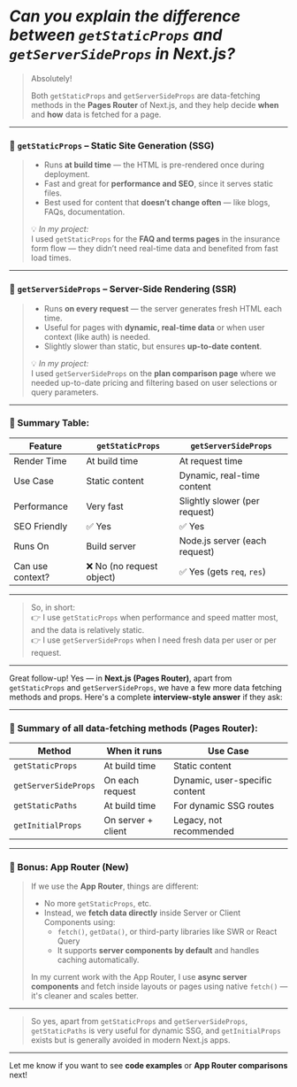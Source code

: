  # *Can you explain the difference between `getStaticProps` and `getServerSideProps` in Next.js?*

> Absolutely!
>
> Both `getStaticProps` and `getServerSideProps` are data-fetching methods in the **Pages Router** of Next.js, and they help decide **when** and **how** data is fetched for a page.

---

### 🧊 `getStaticProps` – **Static Site Generation (SSG)**

> - Runs **at build time** — the HTML is pre-rendered once during deployment.
> - Fast and great for **performance and SEO**, since it serves static files.
> - Best used for content that **doesn’t change often** — like blogs, FAQs, documentation.
>
> 💡 *In my project:*  
> I used `getStaticProps` for the **FAQ and terms pages** in the insurance form flow — they didn’t need real-time data and benefited from fast load times.

---

### 🔄 `getServerSideProps` – **Server-Side Rendering (SSR)**

> - Runs **on every request** — the server generates fresh HTML each time.
> - Useful for pages with **dynamic, real-time data** or when user context (like auth) is needed.
> - Slightly slower than static, but ensures **up-to-date content**.
>
> 💡 *In my project:*  
> I used `getServerSideProps` on the **plan comparison page** where we needed up-to-date pricing and filtering based on user selections or query parameters.

---

### 🧠 Summary Table:

| Feature             | `getStaticProps`             | `getServerSideProps`         |
|---------------------|------------------------------|------------------------------|
| Render Time         | At build time                | At request time              |
| Use Case            | Static content               | Dynamic, real-time content   |
| Performance         | Very fast                    | Slightly slower (per request)|
| SEO Friendly        | ✅ Yes                       | ✅ Yes                        |
| Runs On             | Build server                 | Node.js server (each request)|
| Can use context?    | ❌ No (no request object)     | ✅ Yes (gets `req`, `res`)    |

---

> So, in short:  
> 👉 I use `getStaticProps` when performance and speed matter most, and the data is relatively static.  
> 👉 I use `getServerSideProps` when I need fresh data per user or per request.

---

Great follow-up! Yes — in **Next.js (Pages Router)**, apart from `getStaticProps` and `getServerSideProps`, we have a few more data fetching methods and props. Here's a complete **interview-style answer** if they ask:

---

### 🧵 Summary of all data-fetching methods (Pages Router):

| Method              | When it runs       | Use Case                          |
|---------------------|--------------------|-----------------------------------|
| `getStaticProps`    | At build time      | Static content                    |
| `getServerSideProps`| On each request    | Dynamic, user-specific content    |
| `getStaticPaths`    | At build time      | For dynamic SSG routes            |
| `getInitialProps`   | On server + client | Legacy, not recommended           |

---

### 🚀 Bonus: App Router (New)

> If we use the **App Router**, things are different:
> - No more `getStaticProps`, etc.
> - Instead, we **fetch data directly** inside Server or Client Components using:
>   - `fetch()`, `getData()`, or third-party libraries like SWR or React Query
>   - It supports **server components by default** and handles caching automatically.
>
> In my current work with the App Router, I use **async server components** and fetch inside layouts or pages using native `fetch()` — it's cleaner and scales better.

---

> So yes, apart from `getStaticProps` and `getServerSideProps`, `getStaticPaths` is very useful for dynamic SSG, and `getInitialProps` exists but is generally avoided in modern Next.js apps.

---

Let me know if you want to see **code examples** or **App Router comparisons** next!
